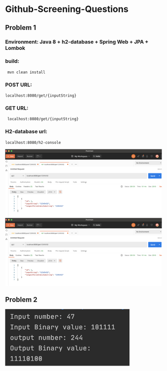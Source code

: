 # Github-Screening-Questions

## Problem 1  
### Environment: Java 8 + h2-database + Spring Web + JPA + Lombok
  ### build:
     mvn clean install
 ### POST URL: 
    localhost:8080/get/{inputString}
 ### GET URL: 
     localhost:8080/get/{inputString}
 ### H2-database url:
    localhost:8080/h2-console
 <img src="images/longest_palindromic_substring_Get.png"  width="800" />
 <img src="images/longest_palindromic_substring_Get.png"  width="800" />

 ## Problem 2   
<img src="images/BinaryReversal.png"  width="400" />